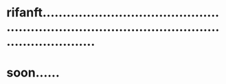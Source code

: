 # rifanft.......................................................................................................................
# soon......
